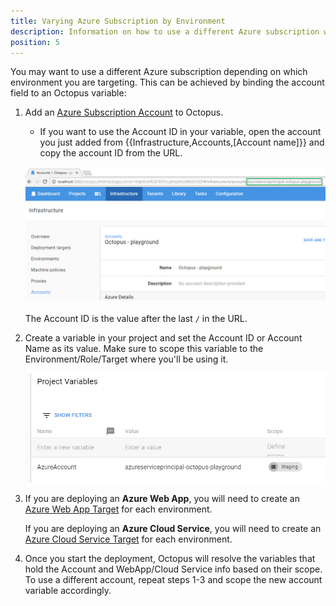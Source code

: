 ```yaml
---
title: Varying Azure Subscription by Environment
description: Information on how to use a different Azure subscription when deploying to different environments.
position: 5
---
```


You may want to use a different Azure subscription depending on which environment you are targeting. This can be achieved by binding the account field to an Octopus variable:

1. Add an [Azure Subscription Account](/docs/infrastructure/azure/index.md) to Octopus.
   * If you want to use the Account ID in your variable, open the account you just added from {{Infrastructure,Accounts,[Account name]}} and copy the account ID from the URL.

   ![Account Id](varying-account-id.png "width=500")
   ​    
   The Account ID is the value after the last `/` in the URL.

2. Create a variable in your project and set the Account ID or Account Name as its value. Make sure to scope this variable to the Environment/Role/Target where you'll be using it.

   ![variable](varying-variable.png "width=500")

3. If you are deploying an **Azure Web App**, you will need to create an [Azure Web App Target](/docs/deployment-examples/azure-deployments/deploying-a-package-to-an-azure-web-app/index.md) for each environment.

   If you are deploying an **Azure Cloud Service**, you will need to create an [Azure Cloud Service Target](/docs/infrastructure/azure/cloud-service-targets/index.md) for each environment.

4. Once you start the deployment, Octopus will resolve the variables that hold the Account and WebApp/Cloud Service info based on their scope. To use a different account, repeat steps 1-3 and scope the new account variable accordingly.
